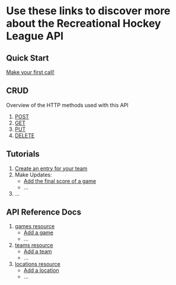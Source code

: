 # Use these links to discover more about the Recreational Hockey League API

## Quick Start
[Make your first call!](quick-start.md)

## CRUD
Overview of the HTTP methods used with this API
1. [POST](post.md)
2. [GET](get.md)
3. [PUT](put.md)
4. [DELETE](delete.md)

## Tutorials
1. [Create an entry for your team](tut-create-team.md)
2. Make Updates:
   - [Add the final score of a game](tutx-add-score.md)
   - ...
4. ...

## API Reference Docs
1. [games resource](res-games.md)
   - [Add a game](rest-add-game.md)
   - ...
2. [teams resource](res-teams.md)
   - [Add a team](add-team.md)
   - ...
4. [locations resource](res-locations.md)
   - [Add a location](add-location.md)
   - ...
